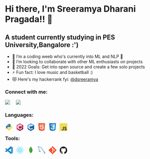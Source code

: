 # Hi there, I'm Sreeramya Dharani Pragada!! 👋 
## A student currently studying in PES University,Bangalore :')
- 🌱 I’m a coding weeb who's currently into ML and NLP :eyes:
- 👯 I’m looking to collaborate with other ML enthusiasts on projects
- 🥅 2022 Goals: Get into open source and create a few solo projects
- ⚡ Fun fact: I love music and basketball :)
- 😻 Here's my hackerrank fyi: [@dsreeramya](https://www.hackerrank.com/dsreeramya)

### Connect with me:

[<img src="https://www.svgrepo.com/show/183608/twitter.svg" width="26px"
     style="float: left; margin-right: 10px;" />](https://twitter.com/SreeramyaD)
&nbsp;&nbsp;
[<img src="https://www.svgrepo.com/show/70809/linkedin.svg" width="26px"
     style="float: left; margin-right: 10px;" />](https://www.linkedin.com/in/sreeramya-d-9a4403203/)

### Languages:

<img align="left" alt="Python" width="26px" src="python-original.svg" style="padding-right:10px;" />
<img align="left" alt="C++" width="26px" src="cplusplus-original.svg" style="padding-right:10px;" />
<img align="left" alt="C" width="26px" src="c-original.svg" style="padding-right:10px;" />
<img align="left" alt="HTML5" width="26px" src="html5-original.svg" style="padding-right:10px;" />
<img align="left" alt="CSS3" width="26px" src="css3-original.svg" style="padding-right:10px;" />
<img align="left" alt="JavaScript" width="26px" src="javascript-original.svg" style="padding-right:10px;"/>
<br />

### Tools:

<img align="left" alt="Visual Studio Code" width="26px" src="vsc.svg" style="padding-right:10px;" />
<img align="left" alt="React" width="26px" src="react-original.svg" style="padding-right:10px;" />
<img align="left" alt="MongoDB" width="26px" src="mongodb-original.svg" style="padding-right:10px;" />
<img align="left" alt="MySQL" width="26px" src="\mysql-original.svg" style="padding-right:10px;" />
<img align="left" alt="Git" width="26px" src="git-original.svg" style="padding-right:10px;" />
<img align="left" alt="GitHub" width="26px" src="github-original.svg" style="padding-right:10px;" />
